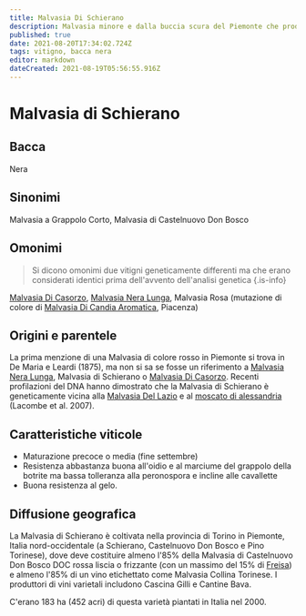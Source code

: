 ```yaml
---
title: Malvasia Di Schierano
description: Malvasia minore e dalla buccia scura del Piemonte che produce rossi dolci leggermente aromatici.
published: true
date: 2021-08-20T17:34:02.724Z
tags: vitigno, bacca nera
editor: markdown
dateCreated: 2021-08-19T05:56:55.916Z
---
```


# Malvasia di Schierano

## Bacca
Nera

## Sinonimi
Malvasia a Grappolo Corto, Malvasia di Castelnuovo Don Bosco

## Omonimi
> Si dicono omonimi due vitigni geneticamente differenti ma che erano considerati identici prima dell'avvento dell'analisi genetica
{.is-info}

[Malvasia Di Casorzo](/vitigni/Italia/bacca-bianca/malvasia-di-casorzo), [Malvasia Nera Lunga](/vitigni/Italia/bacca-nera/malvasia-nera-lunga), Malvasia Rosa (mutazione di colore di [Malvasia Di Candia Aromatica](/vitigni/Italia/bacca-bianca/malvasia-di-candia-aromatica), Piacenza)

## Origini e parentele
La prima menzione di una Malvasia di colore rosso in Piemonte si trova in De Maria e Leardi (1875), ma non si sa se fosse un riferimento a [Malvasia Nera Lunga](/vitigni/Italia/bacca-nera/malvasia-nera-lunga), Malvasia di Schierano o [Malvasia Di Casorzo](/vitigni/Italia/bacca-bianca/malvasia-di-casorzo). Recenti profilazioni del DNA hanno dimostrato che la Malvasia di Schierano è geneticamente vicina alla [Malvasia Del Lazio](/vitigni/Italia/bacca-bianca/malvasia-del-lazio) e al [moscato di alessandria](/vitigni/Italia/bacca-bianca/moscato-di-alessandria) (Lacombe et al. 2007).

## Caratteristiche viticole

- Maturazione precoce o media (fine settembre)
- Resistenza abbastanza buona all'oidio e al marciume del grappolo della botrite ma bassa tolleranza alla peronospora e incline alle cavallette
- Buona resistenza al gelo.

## Diffusione geografica

La Malvasia di Schierano è coltivata nella provincia di Torino in Piemonte, Italia nord-occidentale (a Schierano, Castelnuovo Don Bosco e Pino Torinese), dove deve costituire almeno l'85% della Malvasia di Castelnuovo Don Bosco DOC rossa liscia o frizzante (con un massimo del 15% di [Freisa](/vitigni/bacca-nera/freisa)) e almeno l'85% di un vino etichettato come Malvasia Collina Torinese. I produttori di vini varietali includono Cascina Gilli e Cantine Bava.

C'erano 183 ha (452 acri) di questa varietà piantati in Italia nel 2000.